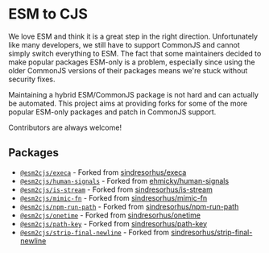 # ESM to CJS

We love ESM and think it is a great step in the right direction. Unfortunately like many developers, we still have to support CommonJS and cannot simply switch everything to ESM.
The fact that some maintainers decided to make popular packages ESM-only is a problem, especially since using the older CommonJS versions of their packages means we're stuck without security fixes.

Maintaining a hybrid ESM/CommonJS package is not hard and can actually be automated. This project aims at providing forks for some of the more popular ESM-only packages and patch in CommonJS support.

Contributors are always welcome!

## Packages
<!-- BEGIN PACKAGES -->
* [`@esm2cjs/execa`](https://github.com/esm2cjs/execa) - Forked from [sindresorhus/execa](https://github.com/sindresorhus/execa)
* [`@esm2cjs/human-signals`](https://github.com/esm2cjs/human-signals) - Forked from [ehmicky/human-signals](https://github.com/ehmicky/human-signals)
* [`@esm2cjs/is-stream`](https://github.com/esm2cjs/is-stream) - Forked from [sindresorhus/is-stream](https://github.com/sindresorhus/is-stream)
* [`@esm2cjs/mimic-fn`](https://github.com/esm2cjs/mimic-fn) - Forked from [sindresorhus/mimic-fn](https://github.com/sindresorhus/mimic-fn)
* [`@esm2cjs/npm-run-path`](https://github.com/esm2cjs/npm-run-path) - Forked from [sindresorhus/npm-run-path](https://github.com/sindresorhus/npm-run-path)
* [`@esm2cjs/onetime`](https://github.com/esm2cjs/onetime) - Forked from [sindresorhus/onetime](https://github.com/sindresorhus/onetime)
* [`@esm2cjs/path-key`](https://github.com/esm2cjs/path-key) - Forked from [sindresorhus/path-key](https://github.com/sindresorhus/path-key)
* [`@esm2cjs/strip-final-newline`](https://github.com/esm2cjs/strip-final-newline) - Forked from [sindresorhus/strip-final-newline](https://github.com/sindresorhus/strip-final-newline)
<!-- END PACKAGES -->
